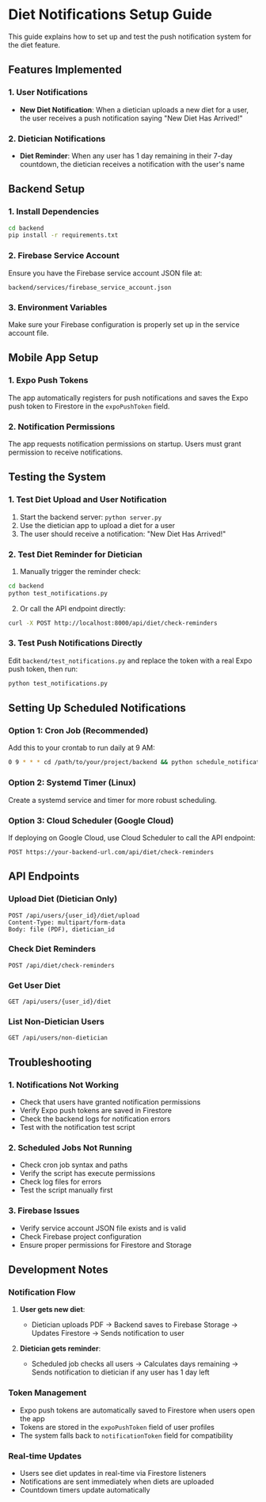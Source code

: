 # Diet Notifications Setup Guide

This guide explains how to set up and test the push notification system for the diet feature.

## Features Implemented

### 1. User Notifications
- **New Diet Notification**: When a dietician uploads a new diet for a user, the user receives a push notification saying "New Diet Has Arrived!"

### 2. Dietician Notifications  
- **Diet Reminder**: When any user has 1 day remaining in their 7-day countdown, the dietician receives a notification with the user's name

## Backend Setup

### 1. Install Dependencies
```bash
cd backend
pip install -r requirements.txt
```

### 2. Firebase Service Account
Ensure you have the Firebase service account JSON file at:
```
backend/services/firebase_service_account.json
```

### 3. Environment Variables
Make sure your Firebase configuration is properly set up in the service account file.

## Mobile App Setup

### 1. Expo Push Tokens
The app automatically registers for push notifications and saves the Expo push token to Firestore in the `expoPushToken` field.

### 2. Notification Permissions
The app requests notification permissions on startup. Users must grant permission to receive notifications.

## Testing the System

### 1. Test Diet Upload and User Notification
1. Start the backend server: `python server.py`
2. Use the dietician app to upload a diet for a user
3. The user should receive a notification: "New Diet Has Arrived!"

### 2. Test Diet Reminder for Dietician
1. Manually trigger the reminder check:
```bash
cd backend
python test_notifications.py
```

2. Or call the API endpoint directly:
```bash
curl -X POST http://localhost:8000/api/diet/check-reminders
```

### 3. Test Push Notifications Directly
Edit `backend/test_notifications.py` and replace the token with a real Expo push token, then run:
```bash
python test_notifications.py
```

## Setting Up Scheduled Notifications

### Option 1: Cron Job (Recommended)
Add this to your crontab to run daily at 9 AM:
```bash
0 9 * * * cd /path/to/your/project/backend && python schedule_notifications.py >> /var/log/diet_notifications.log 2>&1
```

### Option 2: Systemd Timer (Linux)
Create a systemd service and timer for more robust scheduling.

### Option 3: Cloud Scheduler (Google Cloud)
If deploying on Google Cloud, use Cloud Scheduler to call the API endpoint:
```
POST https://your-backend-url.com/api/diet/check-reminders
```

## API Endpoints

### Upload Diet (Dietician Only)
```
POST /api/users/{user_id}/diet/upload
Content-Type: multipart/form-data
Body: file (PDF), dietician_id
```

### Check Diet Reminders
```
POST /api/diet/check-reminders
```

### Get User Diet
```
GET /api/users/{user_id}/diet
```

### List Non-Dietician Users
```
GET /api/users/non-dietician
```

## Troubleshooting

### 1. Notifications Not Working
- Check that users have granted notification permissions
- Verify Expo push tokens are saved in Firestore
- Check the backend logs for notification errors
- Test with the notification test script

### 2. Scheduled Jobs Not Running
- Check cron job syntax and paths
- Verify the script has execute permissions
- Check log files for errors
- Test the script manually first

### 3. Firebase Issues
- Verify service account JSON file exists and is valid
- Check Firebase project configuration
- Ensure proper permissions for Firestore and Storage

## Development Notes

### Notification Flow
1. **User gets new diet**: 
   - Dietician uploads PDF → Backend saves to Firebase Storage → Updates Firestore → Sends notification to user

2. **Dietician gets reminder**:
   - Scheduled job checks all users → Calculates days remaining → Sends notification to dietician if any user has 1 day left

### Token Management
- Expo push tokens are automatically saved to Firestore when users open the app
- Tokens are stored in the `expoPushToken` field of user profiles
- The system falls back to `notificationToken` field for compatibility

### Real-time Updates
- Users see diet updates in real-time via Firestore listeners
- Notifications are sent immediately when diets are uploaded
- Countdown timers update automatically 